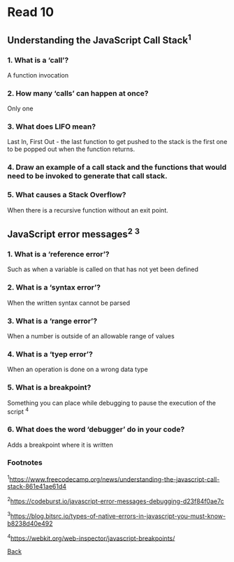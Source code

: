 # Read 10

## Understanding the JavaScript Call Stack<sup>1</sup>

### 1. What is a ‘call’?

  A function invocation

### 2. How many ‘calls’ can happen at once?

  Only one

### 3. What does LIFO mean?

  Last In, First Out - the last function to get pushed to the stack is the first one to be popped out when the function returns.

### 4. Draw an example of a call stack and the functions that would need to be invoked to generate that call stack.

### 5. What causes a Stack Overflow?

  When there is a recursive function without an exit point.

## JavaScript error messages<sup>2</sup> <sup>3</sup>

### 1. What is a ‘reference error’?

  Such as when a variable is called on that has not yet been defined

### 2. What is a ‘syntax error’?

  When the written syntax cannot be parsed

### 3. What is a ‘range error’?

  When a number is outside of an allowable range of values

### 4. What is a ‘tyep error’?

  When an operation is done on a wrong data type

### 5. What is a breakpoint?

  Something you can place while debugging to pause the execution of the script <sup>4</sup>

### 6. What does the word ‘debugger’ do in your code?

  Adds a breakpoint where it is written

### Footnotes

<sup>1</sup>https://www.freecodecamp.org/news/understanding-the-javascript-call-stack-861e41ae61d4

<sup>2</sup>https://codeburst.io/javascript-error-messages-debugging-d23f84f0ae7c

<sup>3</sup>https://blog.bitsrc.io/types-of-native-errors-in-javascript-you-must-know-b8238d40e492

<sup>4</sup>https://webkit.org/web-inspector/javascript-breakpoints/

[Back](/reading-notes/301/301-TOC.html)